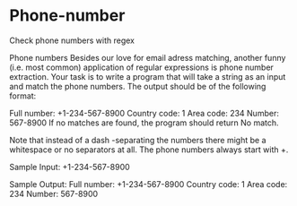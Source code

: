 # Phone-number
Check phone numbers with regex


Phone numbers
Besides our love for email adress matching, another funny (i.e. most common) application of regular expressions is phone number extraction. Your task is to write a program that will take a string as an input and match the phone numbers. The output should be of the following format:

Full number: +1-234-567-8900
Country code: 1
Area code: 234
Number: 567-8900
If no matches are found, the program should return No match.

Note that instead of a dash -separating the numbers there might be a whitespace or no separators at all. The phone numbers always start with +.


Sample Input:
+1-234-567-8900

Sample Output:
Full number:  +1-234-567-8900 
Country code:  1 
Area code:  234 
Number:  567-8900

